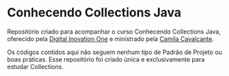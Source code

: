 <h1> Conhecendo Collections Java </h1>

Repositório criado para acompanhar o curso Conhecendo Collections Java, oferecido pela [Digital Inovation One](https://www.dio.me/) e ministrado pela [Camila Cavalcante](https://github.com/cami-la).

Os códigos contidos aqui não seguem nenhum tipo de Padrão de Projeto ou boas práticas. Esse repositório foi criado única e exclusivamente para estudar Collections.